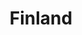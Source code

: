 ---
title: Finland
crosslinks:
- Suomi
- youtubefactsbot
- LearnFinnish
- youtubot
- autotldr
- AskEurope
- xkcd
- place
- IAmA
- brasil
- pics
- john_yukis_bots
- autourbanbot
- PennStateUniversity
- changemyview
- ShitAmericansSay
- AskReddit
- CHIBears
- NotKenM
- Svenska
---